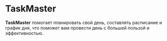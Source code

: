 # TaskMaster

**TaskMaster** помогает планировать свой день, составлять расписание
и график дня, что поможет вам провести день с большей пользой и эффективностью.
